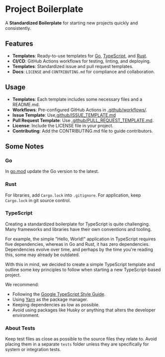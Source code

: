 # Project Boilerplate

A **Standardized Boilerplate** for starting new projects quickly and consistently.

## Features

- **Templates**: Ready-to-use templates for [Go](./go), [TypeScript](./ts), and [Rust](./rust/).
- **CI/CD**: GitHub Actions workflows for testing, linting, and deploying.
- **Templates**: Standardized issue and pull request templates.
- **Docs**: `LICENSE` and `CONTRIBUTING.md` for compliance and collaboration.

## Usage

- **Templates**: Each template includes some necessary files and a README.md.
- **Workflows**: Pre-configured GitHub Actions in [.github/workflows/](.github/workflows/).
- **Issue Template**: Use[.github/ISSUE_TEMPLATE.md](.github/ISSUE_TEMPLATE.md)
- **Pull Request Template**: Use [.github/PULL_REQUEST_TEMPLATE.md](.github/PULL_REQUEST_TEMPLATE.md).
- **License**: Include the LICENSE file in your project.
- **Contributing**: Add the CONTRIBUTING.md file to guide contributors.

## Some Notes

### Go

In [go.mod](./go/go.mod?#L3) update the Go version to the latest.

### Rust

For libraries, add `Cargo.lock` into `.gitignore`.
For application, keep `Cargo.lock` in git source control.

### TypeScript

Creating a standardized boilerplate for TypeScript is quite challenging.
Many frameworks and libraries have their own conventions and tooling.

For example, the simple "Hello, World!" application in TypeScript requires five dependencies,
whereas in Go and Rust, it has zero dependencies.
Dependencies evolve over time, and perhaps by the time you're reading this, some may already be outdated.

With this in mind, we decided to create a simple TypeScript template and
outline some key principles to follow when starting a new TypeScript-based project.

We recommend:

- Following the [Google TypeScript Style Guide](https://google.github.io/styleguide/tsguide.html).
- Using [Yarn](https://yarnpkg.com/getting-started/install) as the package manager.
- Keeping dependencies as low as possible.
- Avoid using packages like Husky or anything that alters the developer environment.

### About Tests

Keep test files as close as possible to the source files they relate to.
Avoid placing them in a separate `tests` folder unless they are specifically for system or integration tests.
